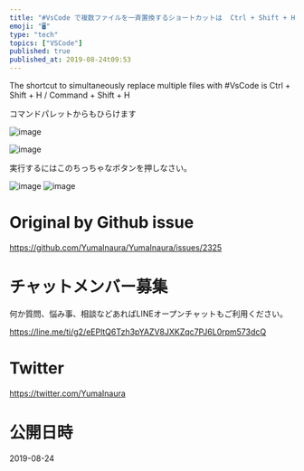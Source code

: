 ```yaml
---
title: "#VsCode で複数ファイルを一斉置換するショートカットは  Ctrl + Shift + H / Command + Shift + H"
emoji: "🖥"
type: "tech"
topics: ["VSCode"]
published: true
published_at: 2019-08-24t09:53
---
```


The shortcut to simultaneously replace multiple files with #VsCode is Ctrl + Shift + H / Command + Shift + H


コマンドパレットからもひらけます

![image](https://user-images.githubusercontent.com/13635059/63626964-53f0b000-c640-11e9-88cd-a9c55afec77f.png)


![image](https://user-images.githubusercontent.com/13635059/63626968-5f43db80-c640-11e9-8872-e198f244899c.png)

実行するにはこのちっちゃなボタンを押しなさい。

![image](https://user-images.githubusercontent.com/13635059/63626929-36bbe180-c640-11e9-85cb-054f088b03ad.png)
![image](https://user-images.githubusercontent.com/13635059/63626940-3cb1c280-c640-11e9-8e1a-0c237e58349e.png)




# Original by Github issue

https://github.com/YumaInaura/YumaInaura/issues/2325








<!-- Update From Qiita API -->

# チャットメンバー募集


何か質問、悩み事、相談などあればLINEオープンチャットもご利用ください。

https://line.me/ti/g2/eEPltQ6Tzh3pYAZV8JXKZqc7PJ6L0rpm573dcQ





# Twitter


https://twitter.com/YumaInaura


<!-- Update From Qiita API -->



# 公開日時

2019-08-24
